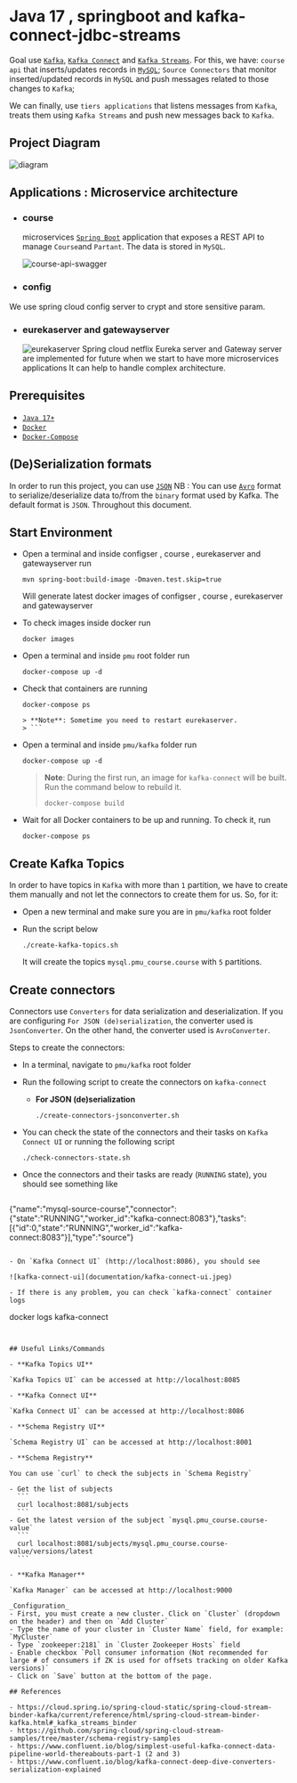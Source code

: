 # Java 17 , springboot and kafka-connect-jdbc-streams

Goal use  [`Kafka`](https://kafka.apache.org),
[`Kafka Connect`](https://docs.confluent.io/current/connect/index.html) 
and [`Kafka Streams`](https://docs.confluent.io/current/streams/index.html). 
For this, we have: `course api` that inserts/updates records in [`MySQL`](https://www.mysql.com);
`Source Connectors` that monitor inserted/updated records in `MySQL` and push messages related to those changes to `Kafka`;

We can finally, use `tiers applications` that listens messages from `Kafka`, treats them using `Kafka Streams` and push new messages back to `Kafka`.

## Project Diagram

![diagram](diagram.png)

## Applications : Microservice architecture

- ### course

  microservices  [`Spring Boot`](https://docs.spring.io/spring-boot/docs/current/reference/htmlsingle/) application that exposes a REST API to manage `Course`and  `Partant`. The data is stored in `MySQL`.
  
  ![course-api-swagger](course-api-swagger.png)
- ### config
We use spring cloud config server to crypt and store sensitive param.
- ### eurekaserver and  gatewayserver 
  ![eurekaserver](eurekaserver.png)
Spring cloud netflix Eureka server and Gateway  server are implemented for future when we start to have more  microservices applications
It can help to handle complex architecture.
## Prerequisites

- [`Java 17+`](https://www.oracle.com/java/technologies/downloads/#java17)
- [`Docker`](https://www.docker.com/)
- [`Docker-Compose`](https://docs.docker.com/compose/install/)

## (De)Serialization formats

In order to run this project, you can use [`JSON`](https://www.json.org) 
NB : You can use  [`Avro`](https://avro.apache.org/docs/current/gettingstartedjava.html) format to serialize/deserialize data to/from the `binary` format used by Kafka. 
The default format is `JSON`. Throughout this document.
## Start Environment
- Open a terminal and inside configser , course , eurekaserver and gatewayserver run
  ```
  mvn spring-boot:build-image -Dmaven.test.skip=true
  ```
  Will generate latest docker images of configser , course , eurekaserver and gatewayserver 
- To check images inside docker run 
  ```
  docker images
  ```
- Open a terminal and inside `pmu` root folder run
  ```
  docker-compose up -d
  ```
- Check that containers are running
  ```
  docker-compose ps
  ```
   ```
  > **Note**: Sometime you need to restart eurekaserver.
  > ```
- Open a terminal and inside `pmu/kafka`  folder run
  ```
  docker-compose up -d
  ```
  > **Note**: During the first run, an image for `kafka-connect` will be built. Run the command below to rebuild it.
  > ```
  > docker-compose build
  > ```

- Wait for all Docker containers to be up and running. To check it, run
  ```
  docker-compose ps
  ```
  
## Create Kafka Topics

In order to have topics in `Kafka` with more than `1` partition, we have to create them manually and not let the connectors to create them for us. So, for it:

- Open a new terminal and make sure you are in `pmu/kafka` root folder

- Run the script below
  ```
  ./create-kafka-topics.sh
  ```

  It will create the topics `mysql.pmu_course.course` with `5` partitions.

## Create connectors

Connectors use `Converters` for data serialization and deserialization. If you are configuring `For JSON (de)serialization`, the converter used is `JsonConverter`. On the other hand, the converter used is `AvroConverter`.


Steps to create the connectors:

- In a terminal, navigate to `pmu/kafka` root folder

- Run the following script to create the connectors on `kafka-connect`

  - **For JSON (de)serialization**

    ```
    ./create-connectors-jsonconverter.sh
    ```

- You can check the state of the connectors and their tasks on `Kafka Connect UI` or running the following script
  ```
  ./check-connectors-state.sh
  ```

- Once the connectors and their tasks are ready (`RUNNING` state), you should see something like
  ```
{"name":"mysql-source-course","connector":{"state":"RUNNING","worker_id":"kafka-connect:8083"},"tasks":[{"id":0,"state":"RUNNING","worker_id":"kafka-connect:8083"}],"type":"source"}
  ```

- On `Kafka Connect UI` (http://localhost:8086), you should see

  ![kafka-connect-ui](documentation/kafka-connect-ui.jpeg)

- If there is any problem, you can check `kafka-connect` container logs
  ```
  docker logs kafka-connect
  ```


## Useful Links/Commands

- **Kafka Topics UI**

  `Kafka Topics UI` can be accessed at http://localhost:8085

- **Kafka Connect UI**

  `Kafka Connect UI` can be accessed at http://localhost:8086

- **Schema Registry UI**

  `Schema Registry UI` can be accessed at http://localhost:8001

- **Schema Registry**

  You can use `curl` to check the subjects in `Schema Registry`

  - Get the list of subjects
    ```
    curl localhost:8081/subjects
    ```
  - Get the latest version of the subject `mysql.pmu_course.course-value`
    ```
    curl localhost:8081/subjects/mysql.pmu_course.course-value/versions/latest
    ```

- **Kafka Manager**

  `Kafka Manager` can be accessed at http://localhost:9000

  _Configuration_
  - First, you must create a new cluster. Click on `Cluster` (dropdown on the header) and then on `Add Cluster`
  - Type the name of your cluster in `Cluster Name` field, for example: `MyCluster`
  - Type `zookeeper:2181` in `Cluster Zookeeper Hosts` field
  - Enable checkbox `Poll consumer information (Not recommended for large # of consumers if ZK is used for offsets tracking on older Kafka versions)`
  - Click on `Save` button at the bottom of the page.

## References

- https://cloud.spring.io/spring-cloud-static/spring-cloud-stream-binder-kafka/current/reference/html/spring-cloud-stream-binder-kafka.html#_kafka_streams_binder
- https://github.com/spring-cloud/spring-cloud-stream-samples/tree/master/schema-registry-samples
- https://www.confluent.io/blog/simplest-useful-kafka-connect-data-pipeline-world-thereabouts-part-1 (2 and 3)
- https://www.confluent.io/blog/kafka-connect-deep-dive-converters-serialization-explained
